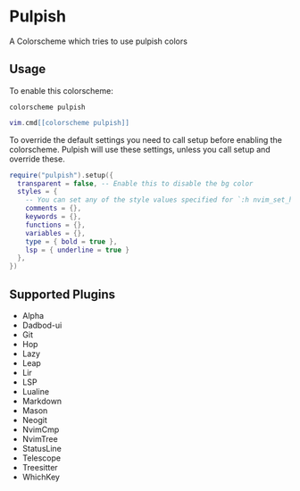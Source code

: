 # Pulpish

A Colorscheme which tries to use pulpish colors

## Usage

To enable this colorscheme:

```vim
colorscheme pulpish
```

```lua
vim.cmd[[colorscheme pulpish]]
```

To override the default settings you need to call setup before enabling the
colorscheme. Pulpish will use these settings, unless you call setup
and override these.

```lua
require("pulpish").setup({
  transparent = false, -- Enable this to disable the bg color
  styles = {
    -- You can set any of the style values specified for `:h nvim_set_hl`
    comments = {},
    keywords = {},
    functions = {},
    variables = {},
    type = { bold = true },
    lsp = { underline = true }
  },
})
```

## Supported Plugins

- Alpha
- Dadbod-ui
- Git
- Hop
- Lazy
- Leap
- Lir
- LSP
- Lualine
- Markdown
- Mason
- Neogit
- NvimCmp
- NvimTree
- StatusLine
- Telescope
- Treesitter
- WhichKey
